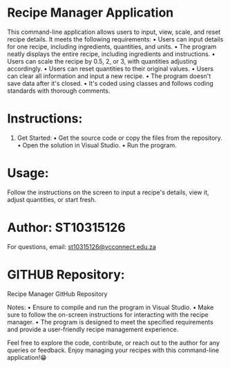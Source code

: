 # Recipe Manager Application

This command-line application allows users to input, view, scale, and reset recipe
details. It meets the following requirements:
• Users can input details for one recipe, including ingredients, quantities, and units.
• The program neatly displays the entire recipe, including ingredients and instructions.
• Users can scale the recipe by 0.5, 2, or 3, with quantities adjusting accordingly.
• Users can reset quantities to their original values.
• Users can clear all information and input a new recipe.
• The program doesn't save data after it's closed.
• It's coded using classes and follows coding standards with thorough comments.

# Instructions:

1. Get Started:
   • Get the source code or copy the files from the repository.
   • Open the solution in Visual Studio.
   • Run the program.

# Usage:
Follow the instructions on the screen to input a recipe's details, view it, adjust quantities, or start fresh.

# Author: ST10315126
For questions, email: st10315126@vcconnect.edu.za  

# GITHUB Repository: 
Recipe Manager GitHub Repository

Notes:
• Ensure to compile and run the program in Visual Studio.
• Make sure to follow the on-screen instructions for interacting with the recipe manager.
• The program is designed to meet the specified requirements and provide a user-friendly recipe management experience.

Feel free to explore the code, contribute, or reach out to the author for any queries or feedback.
Enjoy managing your recipes with this command-line application!😁
